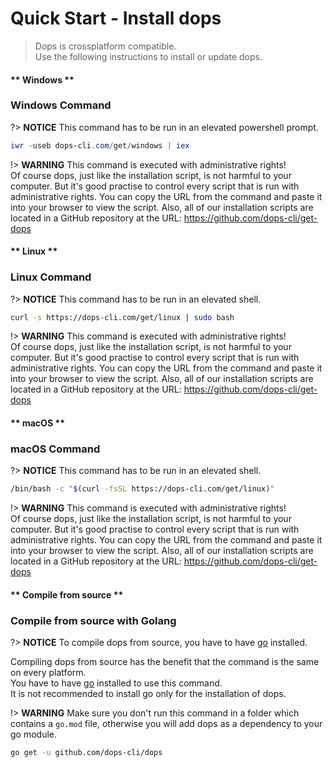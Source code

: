 # Quick Start - Install dops

> Dops is crossplatform compatible.\
> Use the following instructions to install or update dops.

<!-- tabs:start -->

#### ** Windows **

### Windows Command

?> **NOTICE**
This command has to be run in an elevated powershell prompt.

```powershell
iwr -useb dops-cli.com/get/windows | iex
```

!> **WARNING**
This command is executed with administrative rights!\
Of course dops, just like the installation script, is not harmful to your computer. But it's good practise to control every script that is run with administrative rights. You can copy the URL from the command and paste it into your browser to view the script. Also, all of our installation scripts are located in a GitHub repository at the URL: https://github.com/dops-cli/get-dops 

#### ** Linux **

### Linux Command

?> **NOTICE**
This command has to be run in an elevated shell.

```bash
curl -s https://dops-cli.com/get/linux | sudo bash
```

!> **WARNING**
This command is executed with administrative rights!\
Of course dops, just like the installation script, is not harmful to your computer. But it's good practise to control every script that is run with administrative rights. You can copy the URL from the command and paste it into your browser to view the script. Also, all of our installation scripts are located in a GitHub repository at the URL: https://github.com/dops-cli/get-dops 

#### ** macOS **

### macOS Command

?> **NOTICE**
This command has to be run in an elevated shell.

```bash
/bin/bash -c "$(curl -fsSL https://dops-cli.com/get/linux)"
```

!> **WARNING**
This command is executed with administrative rights!\
Of course dops, just like the installation script, is not harmful to your computer. But it's good practise to control every script that is run with administrative rights. You can copy the URL from the command and paste it into your browser to view the script. Also, all of our installation scripts are located in a GitHub repository at the URL: https://github.com/dops-cli/get-dops 

#### ** Compile from source **

### Compile from source with Golang

?> **NOTICE**
To compile dops from source, you have to have [go](https://golang.org/) installed.

Compiling dops from source has the benefit that the command is the same on every platform.\
You have to have [go](https://golang.org/) installed to use this command.\
It is not recommended to install go only for the installation of dops.


!> **WARNING**
Make sure you don't run this command in a folder which contains a `go.mod` file, otherwise you will add dops as a dependency to your go module.

```bash
go get -u github.com/dops-cli/dops
```

<!-- tabs:end -->